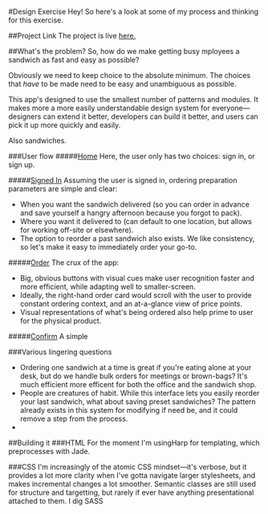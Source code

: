 #Design Exercise
Hey! So here's a look at some of my process and thinking for this exercise.


##Project Link
The project is live [here.](https://outstandy.github.io/sandwish/ "Sandwish")

##What's the problem?
So, how do we make getting busy mployees a sandwich as fast and easy as possible? 

Obviously we need to keep choice to the absolute minimum. The choices that _have_ to be made need to be easy and unambiguous as possible.

This app's designed to use the smallest number of patterns and modules. It makes more a more easily understandable design system for everyone—designers can extend it better, developers can build it better, and users can pick it up more quickly and easily. 

Also sandwiches. 

###User flow
#####[Home](https://outstandy.github.io/sandwish/ "Home")
Here, the user only has two choices: sign in, or sign up.

#####[Signed In](https://outstandy.github.io/sandwish/signed-in "Signed In")
Assuming the user is signed in, ordering preparation parameters are simple and clear:
* When you want the sandwich delivered (so you can order in advance and save yourself a hangry afternoon because you forgot to pack).
* Where you want it delivered to (can default to one location, but allows for working off-site or elsewhere).
* The option to reorder a past sandwich also exists. We like consistency, so let's make it easy to immediately order your go-to.

#####[Order](https://outstandy.github.io/sandwish/order "Order")
The crux of the app: 
* Big, obvious buttons with visual cues make user recognition faster and more efficient, while adapting well to smaller-screen. 
* Ideally, the right-hand order card would scroll with the user to provide constant ordering context, and an at-a-glance view of price points. 
* Visual representations of what's being ordered also help prime to user for the physical product. 

#####[Confirm](https://outstandy.github.io/sandwish/order "Confirm")
A simple

###Various lingering questions
* Ordering one sandwich at a time is great if you're eating alone at your desk, but do we handle bulk orders for meetings or brown-bags? It's much efficient more efficent for both the office and the sandwich shop.
* People are creatures of habit. While this interface lets you easily reorder your last sandwich, what about saving preset sandwiches? The pattern already exists in this system for modifying if need be, and it could remove a step from the process. 
* 



##Building it
###HTML
For the moment I'm usingHarp for templating, which preprocesses with Jade. 

###CSS
I'm increasingly of the atomic CSS mindset—it's verbose, but it provides a lot more clarity when I've gotta navigate larger stylesheets, and makes incremental changes a lot smoother. Semantic classes are still used for structure and targetting, but rarely if ever have anything presentational attached to them. 
I dig SASS 
